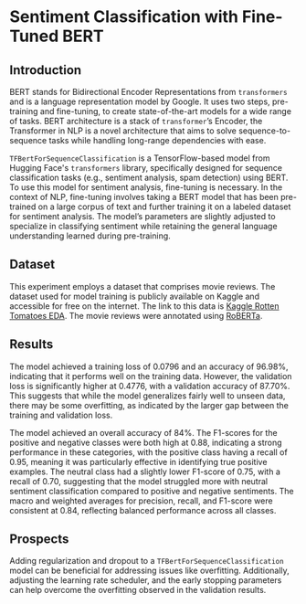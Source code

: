 # Sentiment Classification with Fine-Tuned BERT

## Introduction

BERT stands for Bidirectional Encoder Representations from `transformers` and is a language representation model by Google. It uses two steps, pre-training and fine-tuning, to create state-of-the-art models for a wide range of tasks. BERT architecture is a stack of `transformer`’s Encoder, the Transformer in NLP is a novel architecture that aims to solve sequence-to-sequence tasks while handling long-range dependencies with ease.

`TFBertForSequenceClassification` is a TensorFlow-based model from Hugging Face's `transformers` library, specifically designed for sequence classification tasks (e.g., sentiment analysis, spam detection) using BERT. To use this model for sentiment analysis, fine-tuning is necessary. In the context of NLP, fine-tuning involves taking a BERT model that has been pre-trained on a large corpus of text and further training it on a labeled dataset for sentiment analysis. The model’s parameters are slightly adjusted to specialize in classifying sentiment while retaining the general language understanding learned during pre-training.

## Dataset

This experiment employs a dataset that comprises movie reviews. The dataset used for model training is publicly available on Kaggle and accessible for free on the internet. The link to this data is [Kaggle Rotten Tomatoes EDA](https://www.kaggle.com/code/stefanoleone992/rotten-tomatoes-eda). The movie reviews were annotated using [RoBERTa](https://github.com/bitacode/Labeling-Dataset-For-Sentiment-Analysis.git).

## Results

The model achieved a training loss of 0.0796 and an accuracy of 96.98%, indicating that it performs well on the training data. However, the validation loss is significantly higher at 0.4776, with a validation accuracy of 87.70%. This suggests that while the model generalizes fairly well to unseen data, there may be some overfitting, as indicated by the larger gap between the training and validation loss.

The model achieved an overall accuracy of 84%. The F1-scores for the positive and negative classes were both high at 0.88, indicating a strong performance in these categories, with the positive class having a recall of 0.95, meaning it was particularly effective in identifying true positive examples. The neutral class had a slightly lower F1-score of 0.75, with a recall of 0.70, suggesting that the model struggled more with neutral sentiment classification compared to positive and negative sentiments. The macro and weighted averages for precision, recall, and F1-score were consistent at 0.84, reflecting balanced performance across all classes.

## Prospects

Adding regularization and dropout to a `TFBertForSequenceClassification` model can be beneficial for addressing issues like overfitting. Additionally, adjusting the learning rate scheduler, and the early stopping parameters can help overcome the overfitting observed in the validation results.
